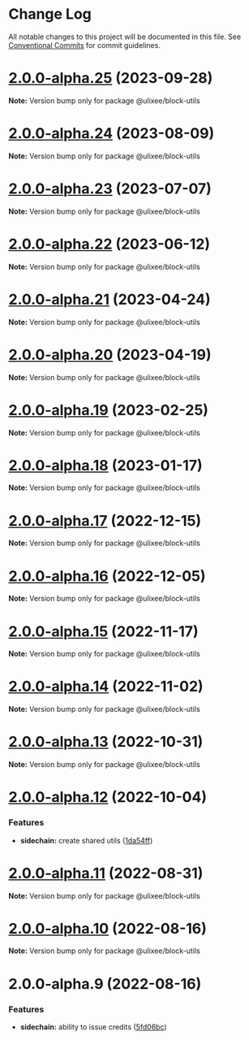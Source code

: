 # Change Log

All notable changes to this project will be documented in this file.
See [Conventional Commits](https://conventionalcommits.org) for commit guidelines.

# [2.0.0-alpha.25](https://github.com/ulixee/payments/compare/v2.0.0-alpha.24...v2.0.0-alpha.25) (2023-09-28)

**Note:** Version bump only for package @ulixee/block-utils





# [2.0.0-alpha.24](https://github.com/ulixee/payments/compare/v2.0.0-alpha.23...v2.0.0-alpha.24) (2023-08-09)

**Note:** Version bump only for package @ulixee/block-utils





# [2.0.0-alpha.23](https://github.com/ulixee/payments/compare/v2.0.0-alpha.22...v2.0.0-alpha.23) (2023-07-07)

**Note:** Version bump only for package @ulixee/block-utils





# [2.0.0-alpha.22](https://github.com/ulixee/payments/compare/v2.0.0-alpha.21...v2.0.0-alpha.22) (2023-06-12)

**Note:** Version bump only for package @ulixee/block-utils





# [2.0.0-alpha.21](https://github.com/ulixee/payments/compare/v2.0.0-alpha.20...v2.0.0-alpha.21) (2023-04-24)

**Note:** Version bump only for package @ulixee/block-utils





# [2.0.0-alpha.20](https://github.com/ulixee/payments/compare/v2.0.0-alpha.19...v2.0.0-alpha.20) (2023-04-19)

**Note:** Version bump only for package @ulixee/block-utils





# [2.0.0-alpha.19](https://github.com/ulixee/payments/compare/v2.0.0-alpha.18...v2.0.0-alpha.19) (2023-02-25)

**Note:** Version bump only for package @ulixee/block-utils





# [2.0.0-alpha.18](https://github.com/ulixee/payments/compare/v2.0.0-alpha.17...v2.0.0-alpha.18) (2023-01-17)

**Note:** Version bump only for package @ulixee/block-utils





# [2.0.0-alpha.17](https://github.com/ulixee/payments/compare/v2.0.0-alpha.16...v2.0.0-alpha.17) (2022-12-15)

**Note:** Version bump only for package @ulixee/block-utils





# [2.0.0-alpha.16](https://github.com/ulixee/payments/compare/v2.0.0-alpha.15...v2.0.0-alpha.16) (2022-12-05)

**Note:** Version bump only for package @ulixee/block-utils





# [2.0.0-alpha.15](https://github.com/ulixee/payments/compare/v2.0.0-alpha.14...v2.0.0-alpha.15) (2022-11-17)

**Note:** Version bump only for package @ulixee/block-utils





# [2.0.0-alpha.14](https://github.com/ulixee/payments/compare/v2.0.0-alpha.12...v2.0.0-alpha.14) (2022-11-02)

**Note:** Version bump only for package @ulixee/block-utils





# [2.0.0-alpha.13](https://github.com/ulixee/payments/compare/v2.0.0-alpha.12...v2.0.0-alpha.13) (2022-10-31)

**Note:** Version bump only for package @ulixee/block-utils





# [2.0.0-alpha.12](https://github.com/ulixee/payments/compare/v2.0.0-alpha.11...v2.0.0-alpha.12) (2022-10-04)


### Features

* **sidechain:** create shared utils ([1da54ff](https://github.com/ulixee/payments/commit/1da54ff7f75639eb42bda781ba59bdffb0993b6e))





# [2.0.0-alpha.11](https://github.com/ulixee/payments/compare/v2.0.0-alpha.10...v2.0.0-alpha.11) (2022-08-31)

**Note:** Version bump only for package @ulixee/block-utils





# [2.0.0-alpha.10](https://github.com/ulixee/payments/compare/v2.0.0-alpha.9...v2.0.0-alpha.10) (2022-08-16)

**Note:** Version bump only for package @ulixee/block-utils





# 2.0.0-alpha.9 (2022-08-16)


### Features

* **sidechain:** ability to issue credits ([5fd06bc](https://gitlab.com/DataLiberationFoundation/ulixee/commit/5fd06bca642b2d72841a31d9f3187447f209777c))
